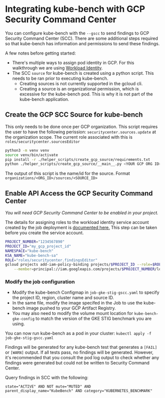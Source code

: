 # Integrating kube-bench with GCP Security Command Center

You can configure kube-bench with the `--gscc` to send findings to GCP Security Command Center (SCC). There are some additional steps required so that kube-bench has information and permissions to send these findings.

A few notes before getting started:

- There's multiple ways to assign pod identity in GCP. For this walkthrough we are using [Workload Identity](https://cloud.google.com/kubernetes-engine/docs/how-to/workload-identity).
- The SCC `source` for kube-bench is created using a python script. This needs to be ran prior to executing kube-bench.
  - Creating sources is not currently supported in the gcloud cli.
  - Creating a source is an organizational permission, which is excessive for the kube-bench pod. This is why it is not part of the kube-bench application.

## Create the GCP SCC Source for kube-bench

This only needs to be done once per GCP organization.
This script requires the user to have the following perission: `securitycenter.sources.update` at the organization scope. The current role associated with this is `roles/securitycenter.sourcesEditor`

```bash
python3 -m venv venv
source venv/bin/activate
pip install -r ./helper_scripts/create_gcp_source/requirements.txt
python ./helper_scripts/create_gcp_source/__main__.py <YOUR GCP ORG ID>
```

The output of this script is the name/id for the source. Format `organizations/<ORG_ID>/sources/<SOURCE_ID>`

## Enable API Access the GCP Security Command Center

_You will need GCP Security Command Center to be enabled in your project._

The details for assigning roles to the workload identity service account created by the job deployment is [documented here.](https://cloud.google.com/kubernetes-engine/docs/how-to/workload-identity#authenticating_to)
This step can be taken before you create the service account.

```bash
PROJECT_NUMBER="1234567890"
PROJECT_ID="my_gcp_project_id"
NAMESPACE="kube-bench"
KSA_NAME="kube-bench-sa"
ROLE="roles/securitycenter.findingsEditor"
gcloud projects add-iam-policy-binding projects/$PROJECT_ID --role=$ROLE \
    --member=principal://iam.googleapis.com/projects/$PROJECT_NUMBER/locations/global/workloadIdentityPools/$PROJECT_ID.svc.id.goog/subject/ns/$NAMESPACE/sa/$KSA_NAME
```

### Modify the job configuration

- Modify the kube-bench Configmap in `job-gke-stig-gscc.yaml` to specify the project ID, region, cluster name and source ID.
- In the same file, modify the image specifed in the Job to use the kube-bench image pushed to your GCP Artifact Registry.
- You may also need to modify the volume mount location for `kube-bench-gke-config` to match the version of the GKE STIG benchmark you are using.

You can now run kube-bench as a pod in your cluster: `kubectl apply -f job-gke-stig-gscc.yaml`

Findings will be generated for any kube-bench test that generates a `[FAIL]` or `[WARN]` output. If all tests pass, no findings will be generated. However, it's recommended that you consult the pod log output to check whether any findings were generated but could not be written to Security Command Center.

Query findings in SCC with the following:

```
state="ACTIVE" AND NOT mute="MUTED" AND parent_display_name="KubeBench" AND category="KUBERNETES_BENCHMARK"
```
